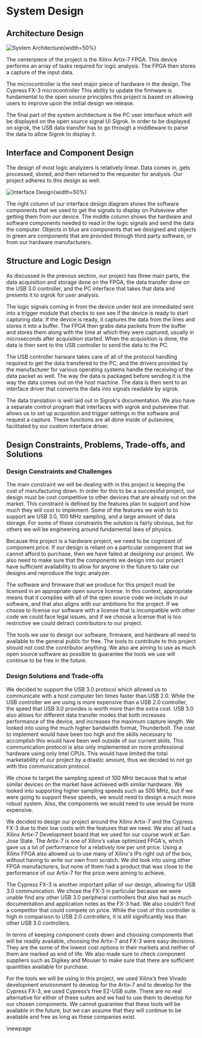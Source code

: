 # System Design #

## Architecture Design ##

<!-- [Describe a general architectural solution for your system.  This section must include textual description accompanied with diagrams.] -->

![System Architecture](chapters/chapter4/images/high_level.png){width=50%}

The centerpiece of the project is the Xilinx Artix-7 FPGA. This device performs an array of tasks required for logic analysis. The FPGA then stores a capture of the input data. 

The microcontroller is the next major piece of hardware in the design. The Cypress FX-3 microcontroller  This ability to update the firmware is fundamental to the open source principles this project is based on allowing users to improve upon the initial design we release.

The final part of the system architecture is the PC user interface which will be displayed on the open source signal UI Sigrok. In order to be displayed on sigrok, the USB data transfer has to go through a middleware to parse the data to allow Sigrok to display it.

## Interface and Component Design ##

<!-- [Draw the actual component diagram with textual description. This section must include textual description accompanied with diagrams] -->

The design of most logic analyzers is relatively linear. Data comes in, gets processed, stored, and then returned to the requester for analysis. Our project adheres to this design as well. 

![Interface Design](chapters/chapter4/images/flow_diagram.png){width=50%}

The right column of our interface design diagram shows the software components that we used to get the signals to display on Pulseview after getting them from our device. The middle column shows the hardware and software components needed to read in the logic signals and send the data the computer. Objects in blue are components that we designed and objects in green are components that are provided through third party software, or from our hardware manufacturers. 

## Structure and Logic Design ##

<!-- [Present the detailed structure and logic design for your hardware/software components and processes. This section must include textual description accompanied with diagrams. If scientific or mathematical fundamentals are used for your project algorithm, specify what kind of formula or theory has been applied.] -->

As discussed in the prevous section, our project has three main parts, the data acquisition and storage done on the FPGA, the data transfer done on the USB 3.0 controller, and the PC interface that takes that data and presents it to sigrok for user analysis. 

The logic signals coming in from the device under test are immediated sent into a trigger module that checks to see see if the device is ready to start capturing data. If the device is ready, it captures the data from the lines and stores it into a buffer. The FPGA then grabs data packets from the buffer and stores them along with the time at which they were captured, usually in microseconds after acquisition started. When the acquisition is done, the data is then sent to the USB controller to send the data to the PC.

The USB controller harware takes care of all of the protocol handling required to get the data transfered to the PC, and the drivers provided by the manufacturer for various operating systems handle the receiving of the data packet as well. The way the data is packaged before sending it is the way the data comes out on the host machine. The data is then sent to an interface driver that converts the data into signals readable by sigrok.

The data translation is well laid out in Sigrok's documentation. We also have a separate control program that interfaces with sigrok and pulseview that allows us to set up acquistion and trigger settings in the software and request a capture. These functions are all done inside of pulseview, facilitated by our custom interface driver. 

## Design Constraints, Problems, Trade-offs, and Solutions ##

### Design Constraints and Challenges ###

<!-- [Present your design constraints in different perspectives, such as economic, resources, society and environment, hardware/software, mathematical/scientific theories and safety and reliability.] -->

The main constraint we will be dealing with in this project is keeping the cost of manufacturing down. In order for this to be a successful project, our design must be cost competitive to other devices that are already out on the market. This constraint is defined by the features plan to support and how much they will cost to implement. Some of the features we wish to to support are USB 3.0, 100 MHz sampling, and a large amount of data storage. For some of these constraints the solution is fairly obvious, but for others we will be engineering around fundamental laws of physics.

Because this project is a hardware project, we need to be cognizant of component price. If our design is reliant on a particular component that we cannot afford to purchase, then we have failed at designing our project. We also need to make sure that the components we design into our project have sufficient availability to allow for anyone in the future to take our designs and reproduce the logic analyzer.

The software and firmware that we produce for this project must be licensed in an appropriate open source license. In this context, appropriate means that it complies with all of the open source code we include in our software, and that also aligns with our ambitions for the project. If we choose to license our software with a license that is incompatible with other code we could face legal issues, and if we choose a license that is too restrictive we could detract contributors to our project.

The tools we use to design our software, firmware, and hardware all need to available to the general public for free. The tools to contribute to this project should not cost the contributor anything. We also are aiming to use as much open source software as possible to guarantee the tools we use will continue to be free in the future.

### Design Solutions and Trade-offs ###

<!-- [Document your approaches to cope with the given constraints. Present your design trade-off decisions and solution selections to deal with these constraints and problems and challenges.] -->

We decided to support the USB 3.0 protocol which allowed us to communicate with a host computer ten times faster than USB 2.0. While the USB controller we are using is more expensive than a USB 2.0 controller, the speed that USB 3.0 provides is worth more than the extra cost. USB 3.0 also allows for different data transfer modes that both increases performance of the device, and increases the maximum capture length. We looked into using the much higher bandwidth format, Thunderbolt. The cost to implement would have been too high and the skills necessary to accomplish this would have been well outside of our current skills. This communication protocol is also only implemented on more professional hardware using only Intel CPUs. This would have limited the total marketability of our project by a drastic amount, thus we decided to not go with this communication protocol.

We chose to target the sampling speed of 100 MHz because that is what similar devices on the market have achieved with similar hardware. We looked into supporting higher sampling speeds such as 500 MHz, but if we were going to support these speeds, we would need to design a much more robust system. Also, the components we would need to use would be more expensive.

We decided to design our project around the Xilinx Artix-7 and the Cypress FX-3 due to their low costs with the features that we need. We also all had a Xilinx Artix-7 Development board that we used for our course work at San Jose State. The Artix-7 is one of Xilinx’s value optimized FPGA's, which gave us a lot of performance for a relatively low per unit price. Using a Xilinx FPGA also allowed us to use many of Xilinx's IPs right out of the box, without having to write our own from scratch. We did look into using other FPGA manufacturers, but none of them had a product that was close to the performance of our Artix-7 for the price were aiming to achieve.

The Cypress FX-3 is another important pillar of our design, allowing for USB 3.0 communication. We chose the FX-3 in particular because we were unable find any other USB 3.0 peripheral controllers that also had as much documentation and application notes as the FX-3 had. We also couldn’t find a competitor that could compete on price. While the cost of this controller is high in comparison to USB 2.0 controllers, it is still significantly less than other USB 3.0 controllers.

In terms of keeping component costs down and choosing components that will be readily available, choosing the Artix-7 and FX-3 were easy decisions. They are the some of the lowest cost options in their markets and neither of them are marked as end of life. We also made sure to check component suppliers such as Digikey and Mouser to make sure that there are sufficient quantities available for purchase.

For the tools we will be using in this project, we used Xilinx’s free Vivado development environment to develop for the Artix-7 and to develop for the Cypress FX-3, we used Cypress’s free EZ-USB suite. There are no real alternative for either of these suites and we had to use them to develop for our chosen components. We cannot guarantee that these tools will be available in the future, but we can assume that they will continue to be available and free as long as these companies exist.

\newpage